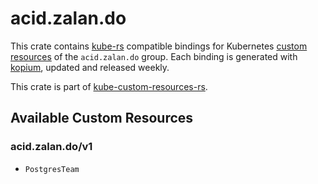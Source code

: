 <!--
SPDX-FileCopyrightText: The kube-custom-resources-rs Authors
SPDX-License-Identifier: 0BSD
 -->

# acid.zalan.do

This crate contains [kube-rs](https://kube.rs/) compatible bindings for Kubernetes [custom resources](https://kubernetes.io/docs/tasks/extend-kubernetes/custom-resources/custom-resource-definitions/) of the `acid.zalan.do` group. Each binding is generated with [kopium](https://github.com/kube-rs/kopium), updated and released weekly.

This crate is part of [kube-custom-resources-rs](https://github.com/metio/kube-custom-resources-rs).

## Available Custom Resources

### acid.zalan.do/v1
- `PostgresTeam`
